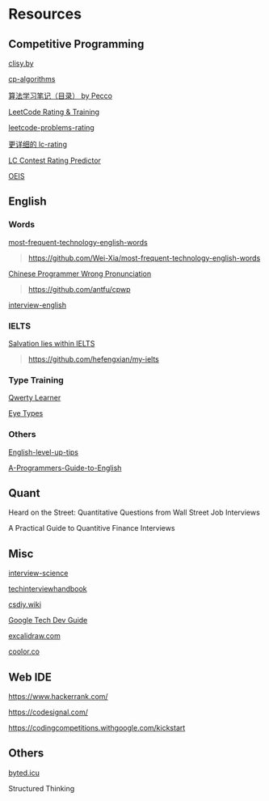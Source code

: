# Resources

## Competitive Programming

[clisy.by](https://clist.by)

[cp-algorithms](https://cp-algorithms.com)

[算法学习笔记（目录） by Pecco](https://zhuanlan.zhihu.com/p/105467597)

[LeetCode Rating & Training](https://huxulm.github.io/lc-rating/zen)

[leetcode-problems-rating](https://zerotrac.github.io/leetcode_problem_rating/#/)

[更详细的 lc-rating](https://huxulm.github.io/lc-rating/)

[LC Contest Rating Predictor](https://lccn.lbao.site)

[OEIS](https://oeis.org)

## English

### Words

[most-frequent-technology-english-words](https://learn-english.dev)

> https://github.com/Wei-Xia/most-frequent-technology-english-words

[Chinese Programmer Wrong Pronunciation](https://cpwp.netlify.app)

> https://github.com/antfu/cpwp

[interview-english](https://github.com/Interview-Science/interview-english)

### IELTS

[Salvation lies within IELTS](https://hefengxian.github.io/my-ielts/#/)

> https://github.com/hefengxian/my-ielts

### Type Training

[Qwerty Learner](https://qwerty.kaiyi.cool/)

[Eye Types](https://www.eletypes.com/)

### Others

[English-level-up-tips](https://github.com/byoungd/English-level-up-tips)

[A-Programmers-Guide-to-English](https://github.com/yujiangshui/A-Programmers-Guide-to-English)

## Quant

Heard on the Street: Quantitative Questions from Wall Street Job Interviews

A Practical Guide to Quantitive Finance Interviews

## Misc

[interview-science](https://interview-science.org)

[techinterviewhandbook](https://www.techinterviewhandbook.org/)

[csdiy.wiki](https://csdiy.wiki)

[Google Tech Dev Guide](https://techdevguide.withgoogle.com/paths/data-structures-and-algorithms/)

[excalidraw.com](https://excalidraw.com)

[coolor.co](https://coolors.co)

## Web IDE

https://www.hackerrank.com/

https://codesignal.com/

https://codingcompetitions.withgoogle.com/kickstart

## Others

[byted.icu](http://byted.icu)

Structured Thinking